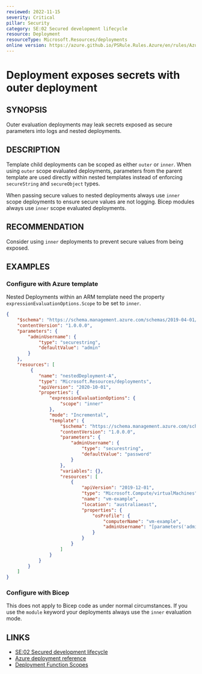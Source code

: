```yaml
---
reviewed: 2022-11-15
severity: Critical
pillar: Security
category: SE:02 Secured development lifecycle
resource: Deployment
resourceType: Microsoft.Resources/deployments
online version: https://azure.github.io/PSRule.Rules.Azure/en/rules/Azure.Deployment.OuterSecret/
---
```


# Deployment exposes secrets with outer deployment

## SYNOPSIS

Outer evaluation deployments may leak secrets exposed as secure parameters into logs and nested deployments.

## DESCRIPTION

Template child deployments can be scoped as either `outer` or `inner`.
When using `outer` scope evaluated deployments, parameters from the parent template are used directly within nested
templates instead of enforcing `secureString` and `secureObject` types.

When passing secure values to nested deployments always use `inner` scope deployments to ensure secure values are not logging.
Bicep modules always use `inner` scope evaluated deployments.

<!-- security:note rotate-secret -->

## RECOMMENDATION

Consider using `inner` deployments to prevent secure values from being exposed.

## EXAMPLES

### Configure with Azure template

Nested Deployments within an ARM template need the property `expressionEvaluationOptions.Scope` to be set to `inner`.

```json
{
    "$schema": "https://schema.management.azure.com/schemas/2019-04-01/deploymentTemplate.json#",
    "contentVersion": "1.0.0.0",
    "parameters": {
        "adminUsername": {
            "type": "securestring",
            "defaultValue": "admin"
        }
    },
    "resources": [
         {
            "name": "nestedDeployment-A",
            "type": "Microsoft.Resources/deployments",
            "apiVersion": "2020-10-01",
            "properties": {
                "expressionEvaluationOptions": {
                    "scope": "inner"
                },
                "mode": "Incremental",
                "template": {
                    "$schema": "https://schema.management.azure.com/schemas/2019-04-01/deploymentTemplate.json#",
                    "contentVersion": "1.0.0.0",
                    "parameters": {
                        "adminUsername": {
                            "type": "securestring",
                            "defaultValue": "password"
                        }
                    },
                    "variables": {},
                    "resources": [
                        {
                            "apiVersion": "2019-12-01",
                            "type": "Microsoft.Compute/virtualMachines",
                            "name": "vm-example",
                            "location": "australiaeast",
                            "properties": {
                                "osProfile": {
                                    "computerName": "vm-example",
                                    "adminUsername": "[parameters('adminUsername')]"
                                }
                            }
                        }
                    ]
                }
            }
        }
    ]
}

```

### Configure with Bicep

This does not apply to Bicep code as under normal circumstances.
If you use the `module` keyword your deployments always use the `inner` evaluation mode.

## LINKS

- [SE:02 Secured development lifecycle](https://learn.microsoft.com/azure/well-architected/security/secure-development-lifecycle)
- [Azure deployment reference](https://learn.microsoft.com/azure/templates/microsoft.resources/deployments?pivots=deployment-language-bicep)
- [Deployment Function Scopes](https://learn.microsoft.com/azure/azure-resource-manager/templates/scope-functions?tabs=azure-powershell#function-resolution-in-scopes)
